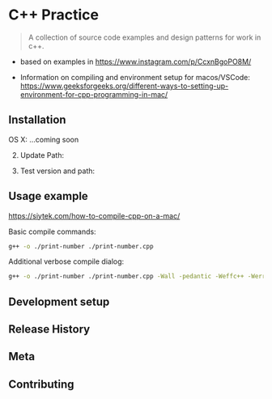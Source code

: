 # C++ Practice

> A collection of source code examples and design patterns for work in c++.

- based on examples in https://www.instagram.com/p/CcxnBgoPO8M/

- Information on compiling and environment setup for macos/VSCode:
https://www.geeksforgeeks.org/different-ways-to-setting-up-environment-for-cpp-programming-in-mac/

## Installation

OS X:
...coming soon

2. Update Path:

3. Test version and path:

## Usage example
https://siytek.com/how-to-compile-cpp-on-a-mac/

Basic compile commands:
```sh
g++ -o ./print-number ./print-number.cpp
```

Additional verbose compile dialog:
```sh
g++ -o ./print-number ./print-number.cpp -Wall -pedantic -Weffc++ -Werror
```
## Development setup

## Release History

## Meta

## Contributing